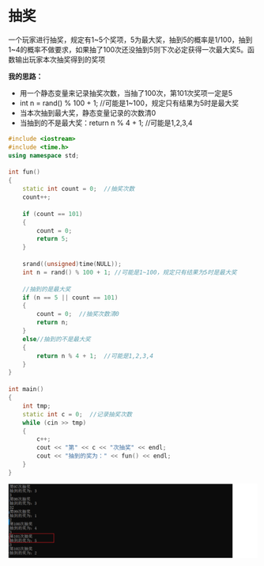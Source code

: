 # 抽奖

一个玩家进行抽奖，规定有1~5个奖项，5为最大奖，抽到5的概率是1/100，抽到1~4的概率不做要求，如果抽了100次还没抽到5则下次必定获得一次最大奖5。函数输出玩家本次抽奖得到的奖项

**我的思路：**

- 用一个静态变量来记录抽奖次数，当抽了100次，第101次奖项一定是5
- int n = rand() % 100 + 1; //可能是1~100，规定只有结果为5时是最大奖
- 当本次抽到最大奖，静态变量记录的次数清0
- 当抽到的不是最大奖：return n % 4 + 1;  //可能是1,2,3,4

```cpp
#include <iostream>
#include <time.h>
using namespace std;

int fun()
{
	static int count = 0;  //抽奖次数
	count++;

	if (count == 101)	
    {
        count = 0;
        return 5;
    }

	srand((unsigned)time(NULL));
	int n = rand() % 100 + 1; //可能是1~100，规定只有结果为5时是最大奖

	//抽到的是最大奖
	if (n == 5 || count == 101)  
	{
		count = 0;  //抽奖次数清0
		return n;
	}
	else//抽到的不是最大奖
	{
		return n % 4 + 1;  //可能是1,2,3,4
	}
}

int main()
{
	int tmp;
	static int c = 0;  //记录抽奖次数
	while (cin >> tmp)
	{
		c++;  
		cout << "第" << c << "次抽奖" << endl;
		cout << "抽到的奖为：" << fun() << endl;
	}
}
```

![image-20210511212653077](img/%E7%AE%97%E6%B3%95%EF%BC%9A%E6%A6%82%E7%8E%87.img/image-20210511212653077.png)